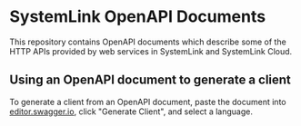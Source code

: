 # SystemLink OpenAPI Documents

This repository contains OpenAPI documents which describe some of the HTTP APIs provided by web services in SystemLink and SystemLink Cloud.

## Using an OpenAPI document to generate a client

To generate a client from an OpenAPI document, paste the document into [editor.swagger.io](https://editor.swagger.io), click "Generate Client", and select a language.